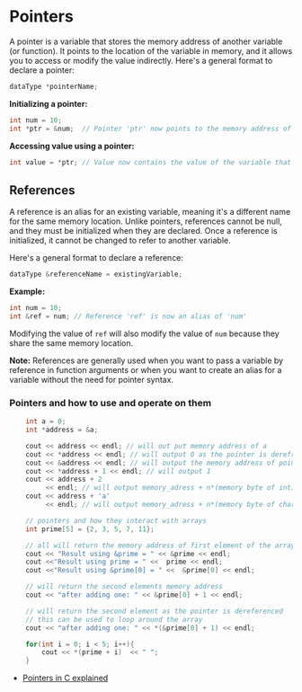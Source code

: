 # Pointers

A pointer is a variable that stores the memory address of another variable (or function). It points to the location of the variable in memory, and it allows you to access or modify the value indirectly. Here's a general format to declare a pointer:

```cpp
dataType *pointerName;
```

**Initializing a pointer:**

```cpp
int num = 10;
int *ptr = &num;  // Pointer 'ptr' now points to the memory address of 'num'
```

**Accessing value using a pointer:**

```cpp
int value = *ptr; // Value now contains the value of the variable that 'ptr' points to (i.e., 10)
```

## References

A reference is an alias for an existing variable, meaning it's a different name for the same memory location. Unlike pointers, references cannot be null, and they must be initialized when they are declared. Once a reference is initialized, it cannot be changed to refer to another variable.

Here's a general format to declare a reference:

```cpp
dataType &referenceName = existingVariable;
```

**Example:**

```cpp
int num = 10;
int &ref = num; // Reference 'ref' is now an alias of 'num'
```

Modifying the value of `ref` will also modify the value of `num` because they share the same memory location.

**Note:** References are generally used when you want to pass a variable by reference in function arguments or when you want to create an alias for a variable without the need for pointer syntax.

### Pointers and how to use and operate on them

```cpp
    int a = 0;
    int *address = &a;

    cout << address << endl; // will out put memory address of a
    cout << *address << endl; // will output 0 as the pointer is derefrenced
    cout << &address << endl; // will output the memory address of pointer
    cout << *address + 1 << endl; // will output 1
    cout << address + 2
         << endl; // will output memory_adress + n*(memory byte of int)
    cout << address + 'a'
         << endl; // will output memory_adress + n*(memory byte of char)

    // pointers and how they interact with arrays
    int prime[5] = {2, 3, 5, 7, 11};

    // all will return the memory address of first element of the array
    cout << "Result using &prime = " << &prime << endl;
    cout <<"Result using prime = " <<  prime << endl;
    cout <<"Result using &prime[0] = " <<  &prime[0] << endl;

    // will return the second elements memory address
    cout << "after adding one: " << &prime[0] + 1 << endl;

    // will return the second element as the pointer is dereferenced
    // this can be used to loop around the array
    cout << "after adding one: " << *(&prime[0] + 1) << endl;

    for(int i = 0; i < 5; i++){
        cout << *(prime + i)  << " ";
    }
```

- [Pointers in C explained](https://www.freecodecamp.org/news/pointers-in-c-are-not-as-difficult-as-you-think/)

